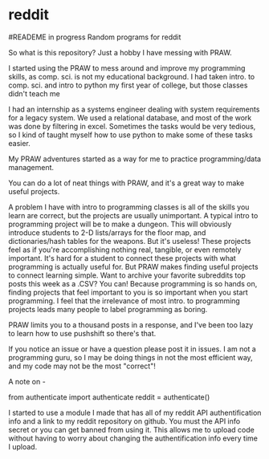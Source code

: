 # reddit
#READEME in progress
Random programs for reddit

So what is this repository?
Just a hobby I have messing with PRAW. 

I started using the PRAW to mess around and improve my programming skills, as comp. sci. is not my educational background.
I had taken intro. to comp. sci. and intro to python my first year of college, but those classes didn't teach me 

I had an internship as a systems engineer dealing with system requirements for a legacy system.
We used a relational database, and most of the work was done by filtering in excel.
Sometimes the tasks would be very tedious, so I kind of taught myself how to use python to make some of these tasks easier. 

My PRAW adventures started as a way for me to practice programming/data management. 

You can do a lot of neat things with PRAW, and it's a great way to make useful projects.

A problem I have with intro to programming classes is all of the skills you learn are correct, but the projects are usually unimportant.
A typical intro to programming project will be to make a dungeon. 
This will obviously introduce students to 2-D lists/arrays for the floor map, and dictionaries/hash tables for the weapons. 
But it's useless! These projects feel as if you're accomplishing nothing real, tangible, or even remotely important. 
It's hard for a student to connect these projects with what programming is actually useful for. 
But PRAW makes finding useful projects to connect learning simple.
Want to archive your favorite subreddits top posts this week as a .CSV? You can!
Because programming is so hands on, finding projects that feel important to you is so important when you start programming. 
I feel that the irrelevance of most intro. to programming projects leads many people to label programming as boring.



PRAW limits you to a thousand posts in a response, and I've been too lazy to learn how to use pushshift so there's that.

If you notice an issue or have a question please post it in issues. 
I am not a programming guru, so I may be doing things in not the most efficient way, and my code may not be the most "correct"!

A note on -

from authenticate import authenticate 
reddit = authenticate() 

I started to use a module I made that has all of my reddit API authentification info and a link to my reddit repository on github. 
You must the API info secret or you can get banned from using it. 
This allows me to upload code without having to worry about changing the authentification info every time I upload. 

